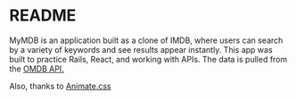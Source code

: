 # README

MyMDB is an application built as a clone of IMDB, where users can search by a variety of keywords and see results appear instantly. This app was built to practice Rails, React, and working with APIs.  The data is pulled from the [OMDB API.](http://www.omdbapi.com/)

Also, thanks to [Animate.css](https://daneden.github.io/animate.css/)
